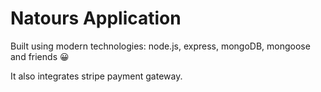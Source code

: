 # Natours Application

Built using modern technologies: node.js, express, mongoDB, mongoose and friends 😀

It also integrates stripe payment gateway.